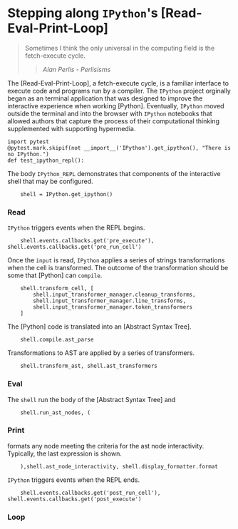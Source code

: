 # Stepping along `IPython`'s [Read-Eval-Print-Loop]

> Sometimes I think the only universal in the computing field is the fetch-execute cycle.
>
> > _Alan Perlis - Perlisisms_

The [Read-Eval-Print-Loop], a fetch-execute cycle, is a familiar interface to execute code and
programs run by a compiler. The `IPython` project orginally began as an
terminal application that was designed to improve the interactive experience
when working [Python]. Eventually, `IPython` moved outside the terminal and
into the browser with `IPython` notebooks that allowed authors that capture
the process of their computational thinking supplemented with supporting
hypermedia.

    import pytest
    @pytest.mark.skipif(not __import__('IPython').get_ipython(), "There is no IPython.")
    def test_ipython_repl():

The body `IPython_REPL` demonstrates that components of the interactive shell that may be configured.

        shell = IPython.get_ipython()

### Read

`IPython` triggers events when the REPL begins.

        shell.events.callbacks.get('pre_execute'), shell.events.callbacks.get('pre_run_cell')

Once the `input` is read, `IPython` applies a series of strings transformations when the cell is transformed.
The outcome of the transformation should be some that [Python] can `compile`.

        shell.transform_cell, [
            shell.input_transformer_manager.cleanup_transforms,
            shell.input_transformer_manager.line_transforms,
            shell.input_transformer_manager.token_transformers
        ]

The [Python] code is translated into an [Abstract Syntax Tree].

        shell.compile.ast_parse

Transformations to AST are applied by a series of transformers.

        shell.transform_ast, shell.ast_transformers

### Eval

The `shell` run the body of the [Abstract Syntax Tree] and

        shell.run_ast_nodes, (

### Print

formats any node meeting the criteria for the ast node interactivity. Typically, the last expression is shown.

        ),shell.ast_node_interactivity, shell.display_formatter.format

`IPython` triggers events when the REPL ends.

        shell.events.callbacks.get('post_run_cell'), shell.events.callbacks.get('post_execute')

### Loop
